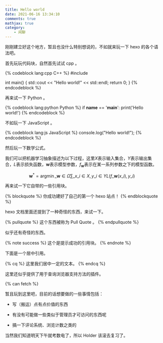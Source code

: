 ```yaml
---
title: Hello world
date: 2021-06-16 13:34:10
comments: true
mathjax: true
category:
    - 闲聊
---
```


刚刚建立好这个地方，暂且也没什么特别想说的，不如就来玩一下 hexo 的各个语法吧。

<!-- more -->

首先玩玩代码块，自然首先试试 cpp 。

{% codeblock lang:cpp C++ %}
#include <iostream>

int main() {
    std::cout << "Hello world!" << std::endl;
    return 0;
}
{% endcodeblock %}

再来试一下 Python 。

{% codeblock lang:python Python %}
if __name__ == '__main__':
    print('Hello world!')
{% endcodeblock %}

不如玩一下 JavaScript 。

{% codeblock lang:js JavaScript %}
console.log("Hello world!");
{% endcodeblock %}

然后玩一下数学公式。

我们可以把机器学习抽象描述为以下过程，这里$X$表示输入集合，$Y$表示输出集合，$L$表示损失函数，$\boldsymbol{w}$表示模型参数，$f_\boldsymbol{w}$表示在某一系列参数之下的模型函数。

$$
\boldsymbol{w}^*=\mathop{\arg\min}\_{\boldsymbol{w} \in \Omega}\sum\_{x\_i \in X, y\_i \in Y} L(f\_\boldsymbol{w}(x\_i), y\_i)
$$

再来试一下它自带的一些引用块。

{% blockquote %}
你成功建好了自己的第一个 hexo 站点！
{% endblockquote %}

hexo 文档里面还提到了一种奇怪的东西，来试一下。

{% pullquote %}
这个东西被称为 Pull Quote 。
{% endpullquote %}

似乎还有奇怪的东西。

{% note success %}
这个是提示成功的引用块。
{% endnote %}

下面是一个居中引用。

{% cq %}
这里我们居中一定的文本。
{% endcq %}

这里还似乎提供了用于查询浏览器支持方法的插件。

{% can fetch %}

暂且玩到这里吧，目前的话想要做的一些事情包括：

- 写（搬运）点有点价值的东西

- 有没有可能做一些类似于管理员才可访问的东西呢

- 搞一下评论系统、浏览计数之类的

当然我们知道明天下午就考数电了，所以 Holder 该滚去复习了。